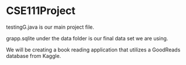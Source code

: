 # CSE111Project
testingG.java is our main project file.

grapp.sqlite under the data folder is our final data set we are using.

We will be creating a book reading application that utilizes a GoodReads database from Kaggle.
